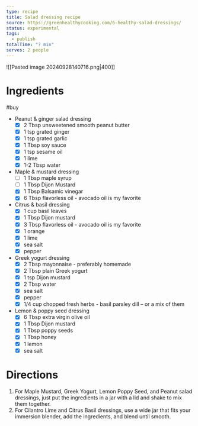 ```yaml
---
type: recipe
title: Salad dressing recipe
source: https://greenhealthycooking.com/6-healthy-salad-dressings/
status: experimental
tags:
  - publish
totalTime: "? min"
serves: 2 people
---
```

![[Pasted image 20240928140716.png|400]]
# Ingredients
#buy
- Peanut & ginger salad dressing
	- [x] 2 Tbsp unsweetened smooth peanut butter
	- [x] 1 tsp grated ginger
	- [x] 1 tsp grated garlic
	- [x] 1 Tbsp soy sauce
	- [x] 1 tsp sesame oil
	- [x] 1 lime
	- [x] 1-2 Tbsp water
- Maple & mustard dressing
	- [ ] 1 Tbsp maple syrup
	- [ ] 1 Tbsp Dijon Mustard
	- [x] 1 Tbsp Balsamic vinegar
	- [x] 6 Tbsp flavorless oil - avocado oil is my favorite
- Citrus & basil dressing
	- [x] 1 cup basil leaves
	- [x] 1 Tbsp Dijon mustard
	- [x] 3 Tbsp flavorless oil - avocado oil is my favorite
	- [x] 1 orange
	- [x] 1 lime
	- [x] sea salt
	- [x] pepper
- Greek yogurt dressing
	- [x] 2 Tbsp mayonnaise - preferably homemade
	- [x] 2 Tbsp plain Greek yogurt
	- [x] 1 tsp Dijon mustard
	- [x] 2 Tbsp water
	- [x] sea salt
	- [x] pepper
	- [x] 1/4 cup chopped fresh herbs - basil parsley dill – or a mix of them
- Lemon & poppy seed dressing
	- [x] 6 Tbsp extra virgin olive oil
	- [x] 1 Tbsp Dijon mustard
	- [x] 1 Tbsp poppy seeds
	- [x] 1 Tbsp honey
	- [x] 1 lemon
	- [x] sea salt
# Directions
1. For Maple Mustard, Greek Yogurt, Lemon Poppy Seed, and Peanut salad dressings, just put the ingredients in a jar with a lid and shake to mix them together.
2. For Cilantro Lime and Citrus Basil dressings, use a wide jar that fits your immersion blender, add the ingredients, and blend until smooth.